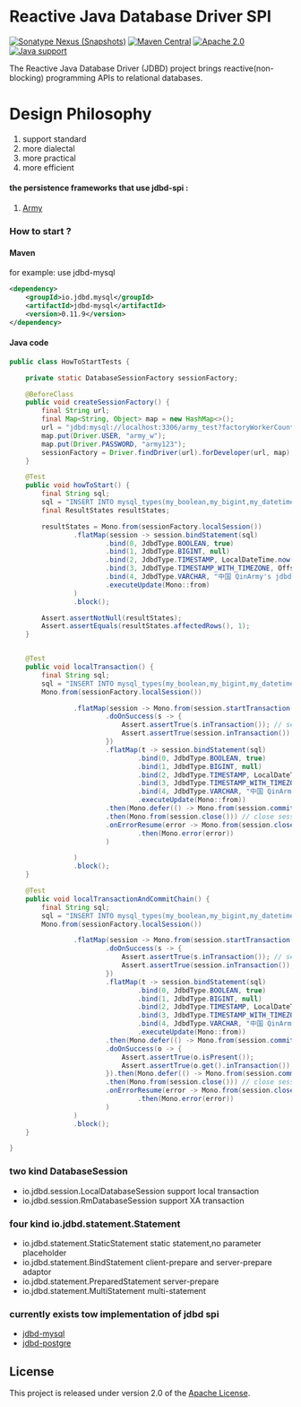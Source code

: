 # Reactive Java Database Driver SPI

[![Sonatype Nexus (Snapshots)](https://img.shields.io/nexus/s/https/s01.oss.sonatype.org/io.jdbd/jdbd-spi.svg)](https://s01.oss.sonatype.org/content/repositories/snapshots/io/jdbd/jdbd-spi/)
[![Maven Central](https://maven-badges.herokuapp.com/maven-central/io.jdbd/jdbd-spi/badge.svg)](https://maven-badges.herokuapp.com/maven-central/io.jdbd/jdbd-spi)
[![Apache 2.0](https://img.shields.io/badge/License-Apache%202.0-blue.svg)](LICENSE)
[![Java support](https://img.shields.io/badge/Java-8+-green?logo=java&logoColor=white)](https://openjdk.java.net/)

The Reactive Java Database Driver (JDBD) project brings reactive(non-blocking) programming APIs to relational databases.

# Design Philosophy

1. support standard
2. more dialectal
3. more practical
4. more efficient

#### the persistence frameworks that use jdbd-spi :

1. [Army](https://github.com/QinArmy/army)

### How to start ?

#### Maven

for example: use jdbd-mysql

```xml
<dependency>
    <groupId>io.jdbd.mysql</groupId>
    <artifactId>jdbd-mysql</artifactId>
    <version>0.11.9</version>
</dependency>
```

#### Java code

```java
public class HowToStartTests {

    private static DatabaseSessionFactory sessionFactory;

    @BeforeClass
    public void createSessionFactory() {
        final String url;
        final Map<String, Object> map = new HashMap<>();
        url = "jdbd:mysql://localhost:3306/army_test?factoryWorkerCount=30";
        map.put(Driver.USER, "army_w");
        map.put(Driver.PASSWORD, "army123");
        sessionFactory = Driver.findDriver(url).forDeveloper(url, map);
    }

    @Test
    public void howToStart() {
        final String sql;
        sql = "INSERT INTO mysql_types(my_boolean,my_bigint,my_datetime,my_datetime6,my_var_char200) VALUES (?,?,?,?,?)";
        final ResultStates resultStates;

        resultStates = Mono.from(sessionFactory.localSession())
                .flatMap(session -> session.bindStatement(sql)
                        .bind(0, JdbdType.BOOLEAN, true)
                        .bind(1, JdbdType.BIGINT, null)
                        .bind(2, JdbdType.TIMESTAMP, LocalDateTime.now())
                        .bind(3, JdbdType.TIMESTAMP_WITH_TIMEZONE, OffsetDateTime.now(ZoneOffset.UTC))
                        .bind(4, JdbdType.VARCHAR, "中国 QinArmy's jdbd \n \\ \t \" \032 \b \r '''  \\' ")
                        .executeUpdate(Mono::from)
                )
                .block();

        Assert.assertNotNull(resultStates);
        Assert.assertEquals(resultStates.affectedRows(), 1);
    }


    @Test
    public void localTransaction() {
        final String sql;
        sql = "INSERT INTO mysql_types(my_boolean,my_bigint,my_datetime,my_datetime6,my_var_char200) VALUES (?,?,?,?,?)";
        Mono.from(sessionFactory.localSession())

                .flatMap(session -> Mono.from(session.startTransaction(TransactionOption.option(Isolation.REPEATABLE_READ, false)))      // start new transaction
                        .doOnSuccess(s -> {
                            Assert.assertTrue(s.inTransaction()); // session in  transaction block
                            Assert.assertTrue(session.inTransaction()); // session in  transaction block
                        })
                        .flatMap(t -> session.bindStatement(sql)
                                .bind(0, JdbdType.BOOLEAN, true)
                                .bind(1, JdbdType.BIGINT, null)
                                .bind(2, JdbdType.TIMESTAMP, LocalDateTime.now())
                                .bind(3, JdbdType.TIMESTAMP_WITH_TIMEZONE, OffsetDateTime.now(ZoneOffset.UTC))
                                .bind(4, JdbdType.VARCHAR, "中国 QinArmy's jdbd \n \\ \t \" \032 \b \r '''  \\' ")
                                .executeUpdate(Mono::from))
                        .then(Mono.defer(() -> Mono.from(session.commit())))    // commit transaction
                        .then(Mono.from(session.close())) // close session if no error, driver don't send message to database server before subscribing
                        .onErrorResume(error -> Mono.from(session.close())  // close session when occur error
                                .then(Mono.error(error))
                        )

                )
                .block();
    }

    @Test
    public void localTransactionAndCommitChain() {
        final String sql;
        sql = "INSERT INTO mysql_types(my_boolean,my_bigint,my_datetime,my_datetime6,my_var_char200) VALUES (?,?,?,?,?)";
        Mono.from(sessionFactory.localSession())

                .flatMap(session -> Mono.from(session.startTransaction(TransactionOption.option(Isolation.REPEATABLE_READ, false)))      // start new transaction
                        .doOnSuccess(s -> {
                            Assert.assertTrue(s.inTransaction()); // session in  transaction block
                            Assert.assertTrue(session.inTransaction()); // session in  transaction block
                        })
                        .flatMap(t -> session.bindStatement(sql)
                                .bind(0, JdbdType.BOOLEAN, true)
                                .bind(1, JdbdType.BIGINT, null)
                                .bind(2, JdbdType.TIMESTAMP, LocalDateTime.now())
                                .bind(3, JdbdType.TIMESTAMP_WITH_TIMEZONE, OffsetDateTime.now(ZoneOffset.UTC))
                                .bind(4, JdbdType.VARCHAR, "中国 QinArmy's jdbd \n \\ \t \" \032 \b \r '''  \\' ")
                                .executeUpdate(Mono::from))
                        .then(Mono.defer(() -> Mono.from(session.commit(Option.singleFunc(Option.CHAIN, Boolean.TRUE)))))    // commit chain transaction
                        .doOnSuccess(o -> {
                            Assert.assertTrue(o.isPresent());
                            Assert.assertTrue(o.get().inTransaction()); // session in new transaction block
                        }).then(Mono.defer(() -> Mono.from(session.commit())))
                        .then(Mono.from(session.close())) // close session if no error, driver don't send message to database server before subscribing
                        .onErrorResume(error -> Mono.from(session.close())  // close session when occur error
                                .then(Mono.error(error))
                        )
                )
                .block();
    }

}
```

### two kind DatabaseSession

* io.jdbd.session.LocalDatabaseSession support local transaction
* io.jdbd.session.RmDatabaseSession support XA transaction

### four kind io.jdbd.statement.Statement

* io.jdbd.statement.StaticStatement static statement,no parameter placeholder
* io.jdbd.statement.BindStatement client-prepare and server-prepare adaptor
* io.jdbd.statement.PreparedStatement server-prepare
* io.jdbd.statement.MultiStatement multi-statement

### currently exists tow implementation of jdbd spi

* [jdbd-mysql](https://github.com/QinArmy/jdbd-mysql "jdbd-mysql")
* [jdbd-postgre](https://github.com/QinArmy/jdbd-postgre "jdbd-postgre")

## License

This project is released under version 2.0 of the [Apache License][l].

[l]: https://www.apache.org/licenses/LICENSE-2.0
